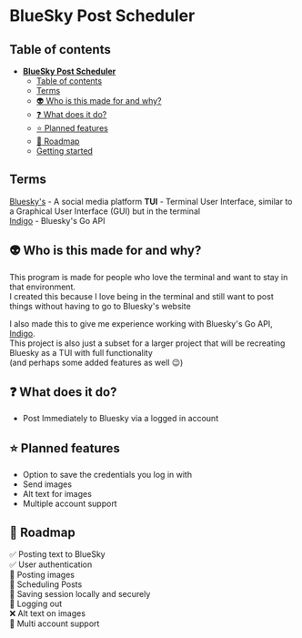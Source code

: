 # **BlueSky Post Scheduler**

## Table of contents

<!--toc:start-->
- [**BlueSky Post Scheduler**](#bluesky-post-scheduler)
  - [Table of contents](#table-of-contents)
  - [Terms](#terms)
  - [:alien: Who is this made for and why?](#alien-who-is-this-made-for-and-why)
  - [:question: What does it do?](#question-what-does-it-do)
  - [:star: Planned features](#star-planned-features)
  - [:round_pushpin: Roadmap](#roundpushpin-roadmap)
  - [Getting started](#getting-started)
<!--toc:end-->

## Terms

[Bluesky's](https://bsky.social) - A social media platform
**TUI** - Terminal User Interface, similar to a Graphical User Interface (GUI) but in the terminal<br>
[Indigo](https://github.com/bluesky-social/indigo) - Bluesky's Go API

## :alien: Who is this made for and why?

This program is made for people who love the terminal and want to stay in that environment.<br>
I created this because I love being in the terminal and still want to post things without having to go to Bluesky's website<br>

I also made this to give me experience working with Bluesky's Go API, [Indigo](#terms).<br>
This project is also just a subset for a larger project that will be recreating Bluesky as a TUI with full functionality<br>
(and perhaps some added features as well :wink:)

## :question: What does it do?

- Post Immediately to Bluesky via a logged in account

## :star: Planned features

- Option to save the credentials you log in with
- Send images
- Alt text for images
- Multiple account support

## :round_pushpin: Roadmap

:white_check_mark: Posting text to BlueSky<br>
:white_check_mark: User authentication<br>
:construction: Posting images<br>
:construction: Scheduling Posts<br>
:construction: Saving session locally and securely<br>
:construction: Logging out<br>
:x: Alt text on images<br>
:construction: Multi account support<br>
